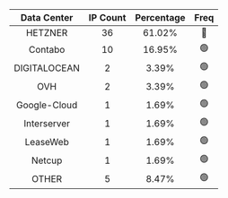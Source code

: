 | Data Center | IP Count | Percentage | Freq |
|:------------:|:--------:|:-----------:|:-----:|
| HETZNER | 36 | 61.02% | 🔴 |
| Contabo | 10 | 16.95% | 🟢 |
| DIGITALOCEAN | 2 | 3.39% | 🟢 |
| OVH | 2 | 3.39% | 🟢 |
| Google-Cloud | 1 | 1.69% | 🟢 |
| Interserver | 1 | 1.69% | 🟢 |
| LeaseWeb | 1 | 1.69% | 🟢 |
| Netcup | 1 | 1.69% | 🟢 |
| OTHER | 5 | 8.47% | 🟢 |
